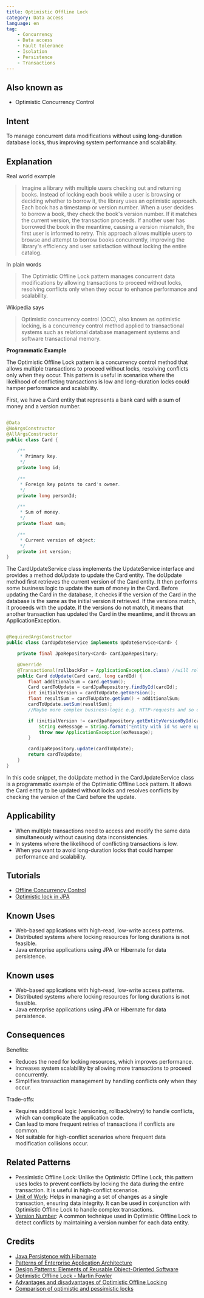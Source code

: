 ```yaml
---
title: Optimistic Offline Lock
category: Data access
language: en
tag:
    - Concurrency
    - Data access
    - Fault tolerance
    - Isolation
    - Persistence
    - Transactions
---
```


## Also known as

* Optimistic Concurrency Control

## Intent

To manage concurrent data modifications without using long-duration database locks, thus improving system performance and scalability.

## Explanation

Real world example

> Imagine a library with multiple users checking out and returning books. Instead of locking each book while a user is browsing or deciding whether to borrow it, the library uses an optimistic approach. Each book has a timestamp or version number. When a user decides to borrow a book, they check the book's version number. If it matches the current version, the transaction proceeds. If another user has borrowed the book in the meantime, causing a version mismatch, the first user is informed to retry. This approach allows multiple users to browse and attempt to borrow books concurrently, improving the library's efficiency and user satisfaction without locking the entire catalog.

In plain words

> The Optimistic Offline Lock pattern manages concurrent data modifications by allowing transactions to proceed without locks, resolving conflicts only when they occur to enhance performance and scalability.

Wikipedia says

> Optimistic concurrency control (OCC), also known as optimistic locking, is a concurrency control method applied to transactional systems such as relational database management systems and software transactional memory.

**Programmatic Example**

The Optimistic Offline Lock pattern is a concurrency control method that allows multiple transactions to proceed without locks, resolving conflicts only when they occur. This pattern is useful in scenarios where the likelihood of conflicting transactions is low and long-duration locks could hamper performance and scalability.

First, we have a Card entity that represents a bank card with a sum of money and a version number.

```java

@Data
@NoArgsConstructor
@AllArgsConstructor
public class Card {

    /**
     * Primary key.
     */
    private long id;

    /**
     * Foreign key points to card's owner.
     */
    private long personId;

    /**
     * Sum of money. 
     */
    private float sum;

    /**
     * Current version of object;
     */
    private int version;
}
```

The CardUpdateService class implements the UpdateService interface and provides a method doUpdate to update the Card entity. The doUpdate method first retrieves the current version of the Card entity. It then performs some business logic to update the sum of money in the Card. Before updating the Card in the database, it checks if the version of the Card in the database is the same as the initial version it retrieved. If the versions match, it proceeds with the update. If the versions do not match, it means that another transaction has updated the Card in the meantime, and it throws an ApplicationException.

```java

@RequiredArgsConstructor
public class CardUpdateService implements UpdateService<Card> {

    private final JpaRepository<Card> cardJpaRepository;

    @Override
    @Transactional(rollbackFor = ApplicationException.class) //will roll back transaction in case ApplicationException
    public Card doUpdate(Card card, long cardId) {
        float additionalSum = card.getSum();
        Card cardToUpdate = cardJpaRepository.findById(cardId);
        int initialVersion = cardToUpdate.getVersion();
        float resultSum = cardToUpdate.getSum() + additionalSum;
        cardToUpdate.setSum(resultSum);
        //Maybe more complex business-logic e.g. HTTP-requests and so on

        if (initialVersion != cardJpaRepository.getEntityVersionById(cardId)) {
            String exMessage = String.format("Entity with id %s were updated in another transaction", cardId);
            throw new ApplicationException(exMessage);
        }

        cardJpaRepository.update(cardToUpdate);
        return cardToUpdate;
    }
}
```

In this code snippet, the doUpdate method in the CardUpdateService class is a programmatic example of the Optimistic Offline Lock pattern. It allows the Card entity to be updated without locks and resolves conflicts by checking the version of the Card before the update.

## Applicability

* When multiple transactions need to access and modify the same data simultaneously without causing data inconsistencies.
* In systems where the likelihood of conflicting transactions is low.
* When you want to avoid long-duration locks that could hamper performance and scalability.

## Tutorials

* [Offline Concurrency Control](https://www.baeldung.com/cs/offline-concurrency-control)
* [Optimistic lock in JPA](https://www.baeldung.com/jpa-optimistic-locking)

## Known Uses

* Web-based applications with high-read, low-write access patterns.
* Distributed systems where locking resources for long durations is not feasible.
* Java enterprise applications using JPA or Hibernate for data persistence.

## Known uses

* Web-based applications with high-read, low-write access patterns.
* Distributed systems where locking resources for long durations is not feasible.
* Java enterprise applications using JPA or Hibernate for data persistence.

## Consequences

Benefits:

* Reduces the need for locking resources, which improves performance.
* Increases system scalability by allowing more transactions to proceed concurrently.
* Simplifies transaction management by handling conflicts only when they occur.

Trade-offs:

* Requires additional logic (versioning, rollback/retry) to handle conflicts, which can complicate the application code.
* Can lead to more frequent retries of transactions if conflicts are common.
* Not suitable for high-conflict scenarios where frequent data modification collisions occur.

## Related Patterns

* Pessimistic Offline Lock: Unlike the Optimistic Offline Lock, this pattern uses locks to prevent conflicts by locking the data during the entire transaction. It is useful in high-conflict scenarios.
* [Unit of Work](https://java-design-patterns.com/patterns/unit-of-work/): Helps in managing a set of changes as a single transaction, ensuring data integrity. It can be used in conjunction with Optimistic Offline Lock to handle complex transactions.
* [Version Number](https://java-design-patterns.com/patterns/version-number/): A common technique used in Optimistic Offline Lock to detect conflicts by maintaining a version number for each data entity.

## Credits

* [Java Persistence with Hibernate](https://amzn.to/44tP1ox)
* [Patterns of Enterprise Application Architecture](https://amzn.to/3WfKBPR)
* [Design Patterns: Elements of Reusable Object-Oriented Software](https://amzn.to/3w0pvKI)
* [Optimistic Offline Lock - Martin Fowler](https://martinfowler.com/eaaCatalog/optimisticOfflineLock.html)
* [Advantages and disadvantages of Optimistic Offline Locking](https://www.linkedin.com/advice/0/what-benefits-drawbacks-using-optimistic)
* [Comparison of optimistic and pessimistic locks](https://www.linkedin.com/advice/0/what-advantages-disadvantages-using-optimistic)
